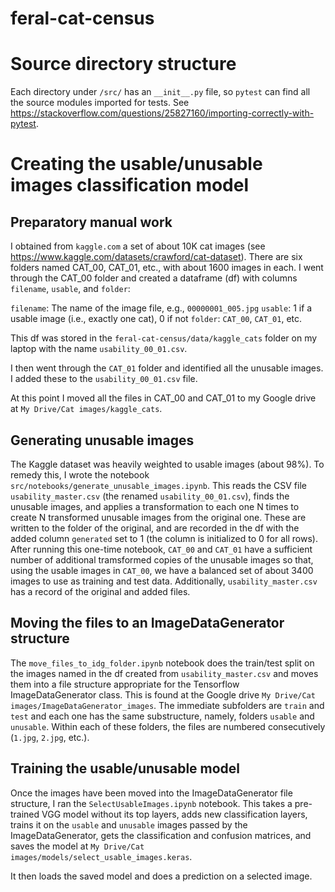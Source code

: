 # feral-cat-census

# Source directory structure

Each directory under `/src/` has an `__init__.py` file, so `pytest` can find all
the source modules imported for tests.  See https://stackoverflow.com/questions/25827160/importing-correctly-with-pytest.

# Creating the usable/unusable images classification model

## Preparatory manual work

I obtained from `kaggle.com` a set of about 10K cat images (see https://www.kaggle.com/datasets/crawford/cat-dataset).  There are six folders named CAT_00, CAT_01, etc., with about 1600 images in each.  I went through the CAT_00 folder and created a dataframe (df) with columns `filename`, `usable`, and `folder`:

`filename`:     The name of the image file, e.g., `00000001_005.jpg`
`usable`:       1 if a usable image (i.e., exactly one cat), 0 if not
`folder`:       `CAT_00`, `CAT_01`, etc.

This df was stored in the `feral-cat-census/data/kaggle_cats` folder on my laptop with the name `usability_00_01.csv`.

I then went through the `CAT_01` folder and identified all the unusable images.  I added these to the `usability_00_01.csv` file.

At this point I moved all the files in CAT_00 and CAT_01 to my Google drive at `My Drive/Cat images/kaggle_cats`.

## Generating unusable images

The Kaggle dataset was heavily weighted to usable images (about 98%).  To remedy this, I wrote the notebook `src/notebooks/generate_unusable_images.ipynb`.  This reads the CSV file `usability_master.csv` (the renamed `usability_00_01.csv`), finds the unusable images, and applies a transformation to each one N times to create N transformed unusable images from the original one.  These are written to the folder of the original, and are recorded in the df with the added column `generated` set to 1 (the column is initialized to 0 for all rows).  After running this one-time notebook, `CAT_00` and `CAT_01` have a sufficient number of additional tramsformed copies of the unusable images so that, using the usable images in `CAT_00`, we have a balanced set of about 3400 images to use as training and test data.  Additionally, `usability_master.csv` has a record of the original and added files.

## Moving the files to an ImageDataGenerator structure

The `move_files_to_idg_folder.ipynb` notebook does the train/test split on the images named in the df created from `usability_master.csv` and moves them into a file structure appropriate for the Tensorflow ImageDataGenerator class.  This is found at the Google drive `My Drive/Cat images/ImageDataGenerator_images`.  The immediate subfolders are `train` and `test` and each one has the same substructure, namely, folders `usable` and `unusable`.  Within each of these folders, the files are numbered consecutively (`1.jpg`, `2.jpg`, etc.).

## Training the usable/unusable model

Once the images have been moved into the ImageDataGenerator file structure, I ran the `SelectUsableImages.ipynb` notebook.  This takes a pre-trained VGG model without its top layers, adds new classification layers, trains it on the `usable` and `unusable` images passed by the ImageDataGenerator, gets the classification and confusion matrices, and saves the model at `My Drive/Cat images/models/select_usable_images.keras`.  

It then loads the saved model and does a prediction on a selected image.


